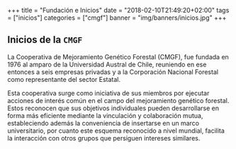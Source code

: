 +++
title = "Fundación e Inicios"
date = "2018-02-10T21:49:20+02:00"
tags = ["inicios"]
categories = ["cmgf"]
banner = "img/banners/inicios.jpg"
+++

## Inicios de la `CMGF`

La Cooperativa de Mejoramiento Genético Forestal (CMGF), fue fundada en 1976 al amparo de la Universidad Austral de Chile, reuniendo en ese entonces a seis empresas privadas y a la Corporación Nacional Forestal como representante del sector Estatal.

Esta cooperativa surge como iniciativa de sus miembros por ejecutar acciones de interés común en el campo del mejoramiento genético forestal. Estos reconocen que sus objetivos individuales pueden desarrollarse en forma más eficiente mediante la vinculación y colaboración mutua, estableciendo además la conveniencia de insertarse en un marco universitario, por cuanto este esquema reconocido a nivel mundial, facilita la interacción con otros grupos que persiguen intereses similares.

